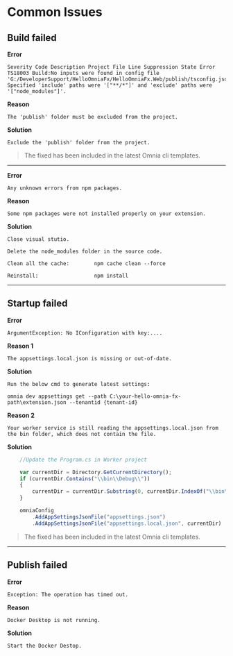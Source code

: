 # Common Issues


## Build failed

**Error**

    Severity Code Description Project File Line Suppression State Error TS18003 Build:No inputs were found in config file 'G:/DeveloperSupport/HelloOmniaFx/HelloOmniaFx.Web/publish/tsconfig.json'. Specified 'include' paths were '["**/*"]' and 'exclude' paths were '["node_modules"]'.

**Reason**

    The 'publish' folder must be excluded from the project.

**Solution**

    Exclude the 'publish' folder from the project.

> The fixed has been included in the latest Omnia cli templates.

---

**Error**

    Any unknown errors from npm packages.

**Reason**

    Some npm packages were not installed properly on your extension.

**Solution**

    Close visual stutio.

    Delete the node_modules folder in the source code.

    Clean all the cache:        npm cache clean --force

    Reinstall:                  npm install

---

## Startup failed

**Error**

    ArgumentException: No IConfiguration with key:....

**Reason 1**

    The appsettings.local.json is missing or out-of-date. 

**Solution**

    Run the below cmd to generate latest settings:

    omnia dev appsettings get --path C:\your-hello-omnia-fx-path\extension.json --tenantid {tenant-id}

**Reason 2**

    Your worker service is still reading the appsettings.local.json from the bin folder, which does not contain the file.

**Solution**

```ts
    //Update the Program.cs in Worker project

    var currentDir = Directory.GetCurrentDirectory();
    if (currentDir.Contains("\\bin\\Debug\\"))
    {
        currentDir = currentDir.Substring(0, currentDir.IndexOf("\\bin\\Debug\\"));
    }

    omniaConfig
        .AddAppSettingsJsonFile("appsettings.json")
        .AddAppSettingsJsonFile("appsettings.local.json", currentDir)
```

> The fixed has been included in the latest Omnia cli templates.

---

## Publish failed

**Error**

    Exception: The operation has timed out.

**Reason**

    Docker Desktop is not running.

**Solution**

    Start the Docker Destop.